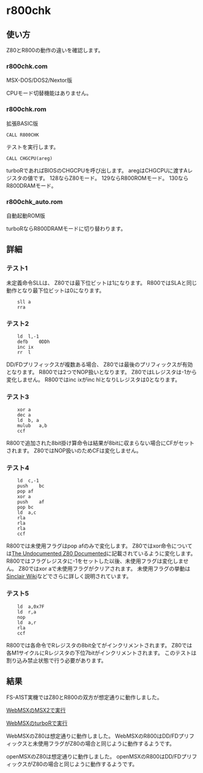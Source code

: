 ﻿
# r800chk

## 使い方

Z80とR800の動作の違いを確認します。

### r800chk.com

MSX-DOS/DOS2/Nextor版

CPUモード切替機能はありません。

### r800chk.rom

拡張BASIC版

```
CALL R800CHK
```
テストを実行します。

```
CALL CHGCPU(areg)
```
turboRであればBIOSのCHGCPUを呼び出します。
aregはCHGCPUに渡すAレジスタの値です。
128ならZ80モード。
129ならR800ROMモード。
130ならR800DRAMモード。

### r800chk_auto.rom

自動起動ROM版

turboRならR800DRAMモードに切り替わります。

## 詳細

### テスト1

未定義命令SLLは、
Z80では最下位ビットは1になります。
R800ではSLAと同じ動作となり最下位ビットは0になります。

```
	sll	a
	rra
```

### テスト2

```
	ld	l,-1
	defb	0DDh
	inc	ix
	rr	l
```

DD/FDプリフィックスが複数ある場合、
Z80では最後のプリフィックスが有効となります。
R800では2つでNOP扱いとなります。
Z80ではLレジスタは-1から変化しません。
R800ではinc ixがinc hlとなりLレジスタは0となります。

### テスト3

```
	xor	a
	dec	a
	ld	b, a
	mulub	a,b
	ccf
```

R800で追加された8bit掛け算命令は結果が8bitに収まらない場合にCFがセットされます。
Z80ではNOP扱いのためCFは変化しません。

### テスト4

```
	ld	c,-1
	push	bc
	pop	af
	xor	a
	push	af
	pop	bc
	ld	a,c
	rla
	rla
	rla
	ccf
```

R800では未使用フラグはpop afのみで変化します。
Z80ではxor命令については[The Undocumented Z80 Documented](http://www.myquest.nl/z80undocumented/)に記載されているように変化します。
R800ではフラグレジスタに-1をセットした以後、未使用フラグは変化しません。
Z80ではxor aで未使用フラグがクリアされます。
未使用フラグの挙動は[Sinclair Wiki](https://sinclair.wiki.zxnet.co.uk/wiki/Z80)などでさらに詳しく説明されています。

### テスト5

```
	ld	a,0x7F
	ld	r,a
	nop
	ld	a,r
	rla
	ccf
```

R800では各命令でRレジスタの8bit全てがインクリメントされます。
Z80では各M1サイクルにRレジスタの下位7bitがインクリメントされます。
このテストは割り込み禁止状態で行う必要があります。

## 結果

FS-A1ST実機ではZ80とR800の双方が想定通りに動作しました。

[WebMSXのMSX2で実行](https://webmsx.org/?CARTRIDGE1_URL=https://github.com/uniabis/msxrawl/raw/main/r800chk/r800chk_auto.rom&MACHINE=MSX2J)

[WebMSXのturboRで実行](https://webmsx.org/?CARTRIDGE1_URL=https://github.com/uniabis/msxrawl/raw/main/r800chk/r800chk_auto.rom&MACHINE=MSXTRJ)

WebMSXのZ80は想定通りに動作しました。
WebMSXのR800はDD/FDプリフィックスと未使用フラグがZ80の場合と同じように動作するようです。

openMSXのZ80は想定通りに動作しました。
openMSXのR800はDD/FDプリフィックスがZ80の場合と同じように動作するようです。

